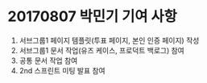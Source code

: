 # 20170807 박민기 기여 사항

1. 서브그룹1 페이지 템플릿(투표 페이지, 본인 인증 페이지) 작성
2. 서브그룹1 문서 작업(유즈 케이스, 프로덕트 백로그) 참여
3. 공통 문서 작업 참여
4. 2nd 스프린트 미팅 발표 참여

